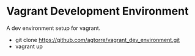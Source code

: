 Vagrant Development Environment
=======================
A dev environment setup for vagrant.

- git clone https://github.com/agtorre/vagrant_dev_environment.git
- vagrant up
